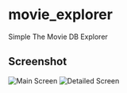 # movie_explorer
Simple The Movie DB Explorer


## Screenshot

![Main Screen](http://mirrastudio.org/static/mirrastudio/images/movie_main.png)
![Detailed Screen](http://mirrastudio.org/static/mirrastudio/images/movie_detailed.png)
